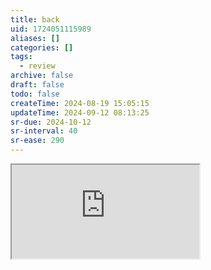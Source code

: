 ```yaml
---
title: back
uid: 1724051115989
aliases: []
categories: []
tags:
  - review
archive: false
draft: false
todo: false
createTime: 2024-08-19 15:05:15
updateTime: 2024-09-12 08:13:25
sr-due: 2024-10-12
sr-interval: 40
sr-ease: 290
---
```


<iframe
  class="iframe_full"
  src="https://dict.youdao.com/result?word=back&lang=en"
>
</iframe>
